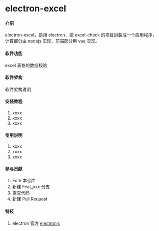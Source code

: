 # electron-excel

#### 介绍

electron-excel，是用 electron，把 excel-check 的项目封装成一个应用程序，计算部分由 nodejs 实现，前端部分用 vue 实现。

#### 软件功能

excel 表格的数据校验

#### 软件架构

软件架构说明

#### 安装教程

1.  xxxx
2.  xxxx
3.  xxxx

#### 使用说明

1.  xxxx
2.  xxxx
3.  xxxx

#### 参与贡献

1.  Fork 本仓库
2.  新建 Feat_xxx 分支
3.  提交代码
4.  新建 Pull Request

#### 特技

1.  electron 官方 [electronjs](http://electronjs.p2hp.com/docs/latest/tutorial/tutorial-first-app)
